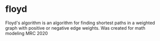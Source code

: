 # floyd
Floyd's algorithm is an algorithm for finding shortest paths in a weighted graph with positive or negative edge weights. Was created for math modeling MRC 2020
